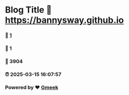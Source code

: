 # Blog Title :link: https://bannysway.github.io 
### :page_facing_up: [1](https://bannysway.github.io/tag.html) 
### :speech_balloon: 1 
### :hibiscus: 3904 
### :alarm_clock: 2025-03-15 16:07:57 
### Powered by :heart: [Gmeek](https://github.com/Meekdai/Gmeek)
